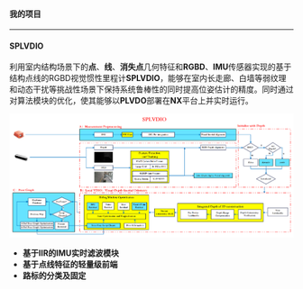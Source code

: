 #### **我的项目**

------

#### **SPLVDIO**

利用室内结构场景下的**点**、**线**、**消失点**几何特征和**RGBD**、**IMU**传感器实现的基于结构点线的RGBD视觉惯性里程计**SPLVDIO**，能够在室内长走廊、白墙等弱纹理和动态干扰等挑战性场景下保持系统鲁棒性的同时提高位姿估计的精度。同时通过对算法模块的优化，使其能够以**PLVDO**部署在**NX**平台上并实时运行。

![image0](https://github.com/REAL-LXJ/REAL-LXJ/blob/main/picture/Snipaste_2023-02-28_10-03-56.png)

- **基于IIR的IMU实时滤波模块**
- **基于点线特征的轻量级前端**
- **路标的分类及固定**

​		
